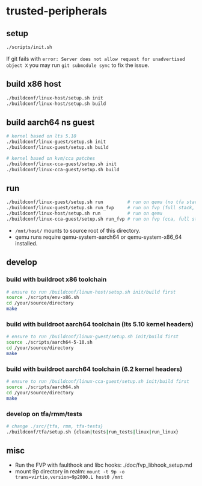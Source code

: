 # trusted-peripherals

## setup
```sh
./scripts/init.sh
```
If git fails with `error: Server does not allow request for
  unadvertised object X` you may run `git submodule sync` to fix the issue.

## build x86 host
```sh
./buildconf/linux-host/setup.sh init
./buildconf/linux-host/setup.sh build
```

## build aarch64 ns guest
```sh
# kernel based on lts 5.10
./buildconf/linux-guest/setup.sh init
./buildconf/linux-guest/setup.sh build

# kernel based on kvm/cca patches
./buildconf/linux-cca-guest/setup.sh init
./buildconf/linux-cca-guest/setup.sh build
```

## run
```sh
./buildconf/linux-guest/setup.sh run         # run on qemu (no tfa stack. lts 5.10)
./buildconf/linux-guest/setup.sh run_fvp     # run on fvp (full stack, lts 5.10)
./buildconf/linux-host/setup.sh run          # run on qemu
./buildconf/linux-cca-guest/setup.sh run_fvp # run on fvp (cca, full stack)
```
- `/mnt/host/` mounts to source root of this directory.
- qemu runs require qemu-system-aarch64 or qemu-system-x86_64 installed.

## develop 

### build with buildroot x86 toolchain
```sh
# ensure to run /buildconf/linux-host/setup.sh init/build first
source ./scripts/env-x86.sh
cd /your/source/directory
make
```

### build with buildroot aarch64 toolchain (lts 5.10 kernel headers)
```sh
# ensure to run /buildconf/linux-guest/setup.sh init/build first
source ./scripts/aarch64-5-10.sh
cd /your/source/directory
make
```

### build with buildroot aarch64 toolchain (6.2 kernel headers)
```sh
# ensure to run /buildconf/linux-cca-guest/setup.sh init/build first
source ./scripts/aarch64.sh
cd /your/source/directory
make
```

### develop on tfa/rmm/tests
```sh
# change ./src/{tfa, rmm, tfa-tests} 
./buildconf/tfa/setup.sh {clean|tests|run_tests|linux|run_linux}
```

## misc
- Run the FVP with faulthook and libc hooks: ./doc/fvp_libhook_setup.md
- mount 9p directory in realm: `mount -t 9p -o trans=virtio,version=9p2000.L host0 /mnt`
